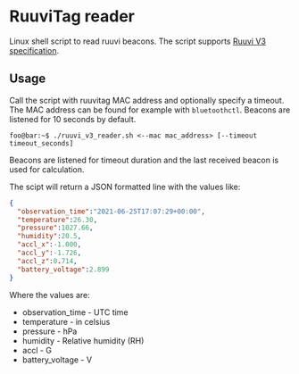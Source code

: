 # RuuviTag reader

Linux shell script to read ruuvi beacons. The script supports
[Ruuvi V3 specification](https://github.com/ruuvi/ruuvi-sensor-protocols/blob/master/dataformat_03.md).

## Usage

Call the script with ruuvitag MAC address and optionally specify a timeout.
The MAC address can be found for example with `bluetoothctl`. Beacons are
listened for 10 seconds by default.

```console
foo@bar:~$ ./ruuvi_v3_reader.sh <--mac mac_address> [--timeout timeout_seconds]
```

Beacons are listened for timeout duration and the last received beacon is
used for calculation.

The scipt will return a JSON formatted line with the values like:

```json
{
  "observation_time":"2021-06-25T17:07:29+00:00",
  "temperature":26.30,
  "pressure":1027.66,
  "humidity":20.5,
  "accl_x":-1.000,
  "accl_y":-1.726,
  "accl_z":0.714,
  "battery_voltage":2.899
}
```

Where the values are:

* observation_time - UTC time
* temperature - in celsius
* pressure - hPa
* humidity - Relative humidity (RH)
* accl - G
* battery_voltage - V

